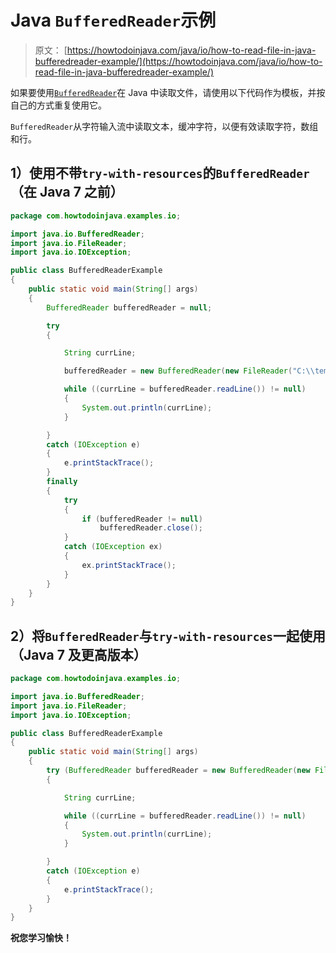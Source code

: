 # Java `BufferedReader`示例

> 原文： [https://howtodoinjava.com/java/io/how-to-read-file-in-java-bufferedreader-example/](https://howtodoinjava.com/java/io/how-to-read-file-in-java-bufferedreader-example/)

如果要使用[`BufferedReader`](https://docs.oracle.com/javase/10/docs/api/java/io/BufferedReader.html)在 Java 中读取文件，请使用以下代码作为模板，并按自己的方式重复使用它。

`BufferedReader`从字符输入流中读取文本，缓冲字符，以便有效读取字符，数组和行。

## 1）使用不带`try-with-resources`的`BufferedReader`（在 Java 7 之前）

```java
package com.howtodoinjava.examples.io;

import java.io.BufferedReader;
import java.io.FileReader;
import java.io.IOException;

public class BufferedReaderExample 
{
	public static void main(String[] args)
	{
		BufferedReader bufferedReader = null;

		try 
		{

			String currLine;

			bufferedReader = new BufferedReader(new FileReader("C:\\temp\\testOut.txt"));

			while ((currLine = bufferedReader.readLine()) != null)
			{
				System.out.println(currLine);
			}

		}
		catch (IOException e) 
		{
			e.printStackTrace();
		} 
		finally 
		{
			try 
			{
				if (bufferedReader != null)
					bufferedReader.close();
			} 
			catch (IOException ex) 
			{
				ex.printStackTrace();
			}
		}
	}
}

```

## 2）将`BufferedReader`与`try-with-resources`一起使用（Java 7 及更高版本）

```java
package com.howtodoinjava.examples.io;

import java.io.BufferedReader;
import java.io.FileReader;
import java.io.IOException;

public class BufferedReaderExample 
{
	public static void main(String[] args)
	{
		try (BufferedReader bufferedReader = new BufferedReader(new FileReader("C:\\temp\\testOut.txt")))
		{

			String currLine;

			while ((currLine = bufferedReader.readLine()) != null) 
			{
				System.out.println(currLine);
			}

		} 
		catch (IOException e) 
		{
			e.printStackTrace();
		}
	}
}

```

 **祝您学习愉快！**